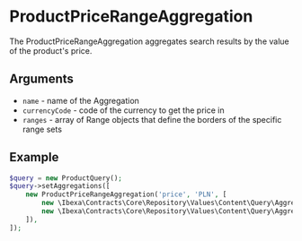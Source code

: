 # ProductPriceRangeAggregation

The ProductPriceRangeAggregation aggregates search results by the value of the product's price.

## Arguments

- `name` - name of the Aggregation
- `currencyCode` - code of the currency to get the price in
- `ranges` - array of Range objects that define the borders of the specific range sets

## Example

``` php
$query = new ProductQuery();
$query->setAggregations([
    new ProductPriceRangeAggregation('price', 'PLN', [
        new \Ibexa\Contracts\Core\Repository\Values\Content\Query\Aggregation\Range(0, 10000),
        new \Ibexa\Contracts\Core\Repository\Values\Content\Query\Aggregation\Range(10000, 99999),
    ]),
]);
```
